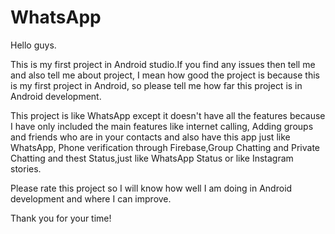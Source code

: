 # WhatsApp
Hello guys.

This is my first project in Android studio.If you find any issues then tell me and also tell me about project, I mean how good the project is because this is my first project in Android, so please tell me how far this project is in Android development.

This project is like WhatsApp except it doesn't have all the features because I have only included the main features like internet calling, Adding groups and friends who are in your contacts and also have this app just like WhatsApp, Phone verification through Firebase,Group Chatting and Private Chatting and thest Status,just like WhatsApp Status or like Instagram stories.

Please rate this project so I will know how well I am doing in Android development and where I can improve. 

Thank you for your time!
